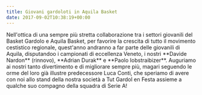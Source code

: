 ```yaml
---
title: Giovani gardoloti in Aquila Basket
date: 2017-09-02T10:38:19+00:00
---
```

Nell'ottica di una sempre più stretta collaborazione tra i settori giovanili del Basket Gardolo e Aquila Basket, per favorire la crescita di tutto il movimento cestistico regionale, quest'anno andranno a far parte delle giovanili di Aquila, disputandoo i campionati di eccellenza Veneto, i nostri \*\*Davide Nardon\*\* (rinnovo), \*\*Adrian Durak\*\* e \*\*Paolo Iobstraibizer\*\*. Auguriamo ai nostri tanto divertimento e di migliorare sempre più, magari seguendo le orme del loro già illustre predecessore Luca Conti, che speriamo di avere con noi allo stand della nostra società a Tut Gardol en Festa assieme a qualche suo compagno della squadra di Serie A!